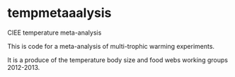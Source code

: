 # tempmetaaalysis
CIEE temperature meta-analysis

This is code for a meta-analysis of multi-trophic warming experiments. 

It is a produce of the temperature body size and food webs working groups 2012-2013.

